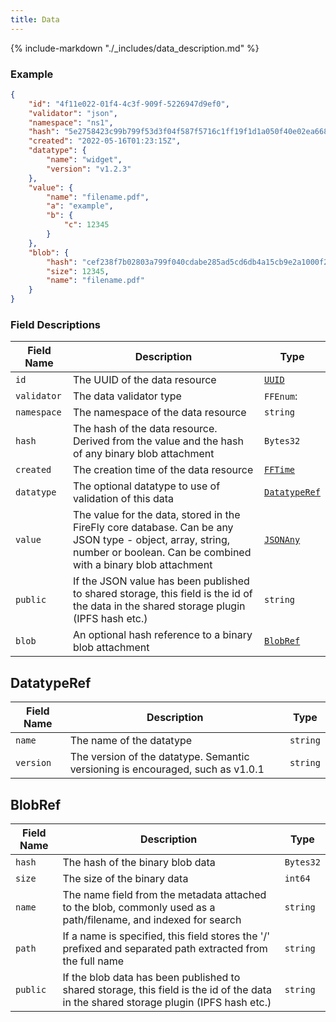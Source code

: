 ```yaml
---
title: Data
---
```

{% include-markdown "./_includes/data_description.md" %}

### Example

```json
{
    "id": "4f11e022-01f4-4c3f-909f-5226947d9ef0",
    "validator": "json",
    "namespace": "ns1",
    "hash": "5e2758423c99b799f53d3f04f587f5716c1ff19f1d1a050f40e02ea66860b491",
    "created": "2022-05-16T01:23:15Z",
    "datatype": {
        "name": "widget",
        "version": "v1.2.3"
    },
    "value": {
        "name": "filename.pdf",
        "a": "example",
        "b": {
            "c": 12345
        }
    },
    "blob": {
        "hash": "cef238f7b02803a799f040cdabe285ad5cd6db4a15cb9e2a1000f2860884c7ad",
        "size": 12345,
        "name": "filename.pdf"
    }
}
```

### Field Descriptions

| Field Name | Description | Type |
|------------|-------------|------|
| `id` | The UUID of the data resource | [`UUID`](simpletypes.md#uuid) |
| `validator` | The data validator type | `FFEnum`: |
| `namespace` | The namespace of the data resource | `string` |
| `hash` | The hash of the data resource. Derived from the value and the hash of any binary blob attachment | `Bytes32` |
| `created` | The creation time of the data resource | [`FFTime`](simpletypes.md#fftime) |
| `datatype` | The optional datatype to use of validation of this data | [`DatatypeRef`](#datatyperef) |
| `value` | The value for the data, stored in the FireFly core database. Can be any JSON type - object, array, string, number or boolean. Can be combined with a binary blob attachment | [`JSONAny`](simpletypes.md#jsonany) |
| `public` | If the JSON value has been published to shared storage, this field is the id of the data in the shared storage plugin (IPFS hash etc.) | `string` |
| `blob` | An optional hash reference to a binary blob attachment | [`BlobRef`](#blobref) |

## DatatypeRef

| Field Name | Description | Type |
|------------|-------------|------|
| `name` | The name of the datatype | `string` |
| `version` | The version of the datatype. Semantic versioning is encouraged, such as v1.0.1 | `string` |


## BlobRef

| Field Name | Description | Type |
|------------|-------------|------|
| `hash` | The hash of the binary blob data | `Bytes32` |
| `size` | The size of the binary data | `int64` |
| `name` | The name field from the metadata attached to the blob, commonly used as a path/filename, and indexed for search | `string` |
| `path` | If a name is specified, this field stores the '/' prefixed and separated path extracted from the full name | `string` |
| `public` | If the blob data has been published to shared storage, this field is the id of the data in the shared storage plugin (IPFS hash etc.) | `string` |


